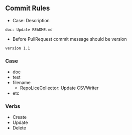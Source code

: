 ## Commit Rules

* Case: Description
```
doc: Update README.md
```

* Before PullRequest commit message should be version
```
version 1.1
```

### Case
* doc
* test
* filename
  * RepoLiceCollector: Update CSVWriter
* etc

### Verbs
* Create
* Update
* Delete
